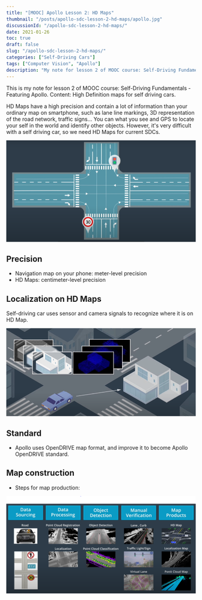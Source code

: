 ```yaml
---
title: "[MOOC] Apollo Lesson 2: HD Maps"
thumbnail: "/posts/apollo-sdc-lesson-2-hd-maps/apollo.jpg"
discussionId: "/apollo-sdc-lesson-2-hd-maps/"
date: 2021-01-26
toc: true
draft: false
slug: "/apollo-sdc-lesson-2-hd-maps/"
categories: ["Self-Driving Cars"]
tags: ["Computer Vision", "Apollo"]
description: "My note for lesson 2 of MOOC course: Self-Driving Fundamentals - Featuring Apollo. Content: High Definition maps for self driving cars."
---
```


This is my note for lesson 2 of MOOC course: Self-Driving Fundamentals - Featuring Apollo. Content: High Definition maps for self driving cars.

HD Maps have a high precision and contain a lot of information than your ordinary map on smartphone, such as lane line markings, 3D representation of the road network, traffic signs... You can what you see and GPS to locate your self in the world and identify other objects. However, it's very difficult with a self driving car, so we need HD Maps for current SDCs.

![HD Maps](hd-maps.png)

## Precision

- Navigation map on your phone: meter-level precision
- HD Maps: centimeter-level precision

## Localization on HD Maps

Self-driving car uses sensor and camera signals to recognize where it is on HD Map.

![Localization on HD Maps](localization-hd-map.png)

## Standard

- Apollo uses OpenDRIVE map format, and improve it to become Apollo OpenDRIVE standard.

## Map construction

- Steps for map production:

![Map production](map-production.png)